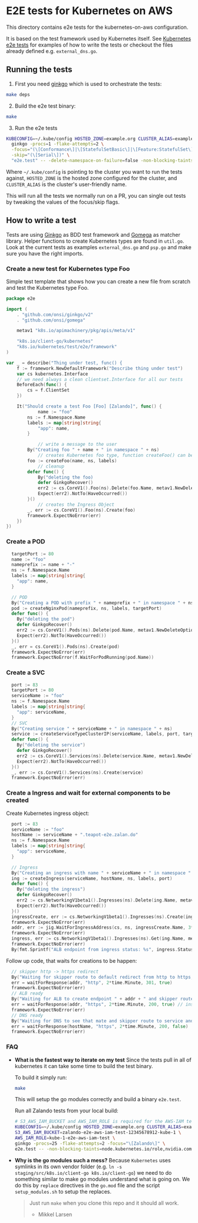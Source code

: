# E2E tests for Kubernetes on AWS

This directory contains e2e tests for the kubernetes-on-aws configuration.

It is based on the test framework used by Kubernetes itself. See [Kubernetes
e2e tests](https://github.com/kubernetes/kubernetes/tree/master/test/e2e) for
examples of how to write the tests or checkout the files already defined e.g.
`external_dns.go`.

## Running the tests

1. First you need [ginkgo] which is used to orchestrate the tests:

  ```bash
  make deps
  ```

2. Build the e2e test binary:

  ```bash
  make
  ```

3. Run the e2e tests

  ```bash
  KUBECONFIG=~/.kube/config HOSTED_ZONE=example.org CLUSTER_ALIAS=example \
    ginkgo -procs=1 -flake-attempts=2 \
    -focus="(\[Conformance\]|\[StatefulSetBasic\]|\[Feature:StatefulSet\]\s\[Slow\].*mysql|\[Zalando\])" \
    -skip="(\[Serial\])" \
    "e2e.test" -- -delete-namespace-on-failure=false -non-blocking-taints=node.kubernetes.io/role,nvidia.com/gpu,dedicated
  ```

  Where `~/.kube/config` is pointing to the cluster you want to run the tests
  against, `HOSTED_ZONE` is the hosted zone configured for the cluster, and
  `CLUSTER_ALIAS` is the cluster's user-friendly name.

  This will run all the tests we normally run on a PR, you can single out tests
  by tweaking the values of the focus/skip flags.

## How to write a test

Tests are using [Ginkgo](https://github.com/onsi/ginkgo) as BDD test framework and
[Gomega](https://godoc.org/github.com/onsi/gomega) as matcher library.
Helper functions to create Kubernetes types are found in `util.go`.
Look at the current tests as examples `external_dns.go` and `psp.go` and make sure you have the right imports.

### Create a new test for Kubernetes type Foo

Simple test template that shows how you can create a new file from
scratch and test the Kubernetes type Foo.

```go
package e2e

import (
	. "github.com/onsi/ginkgo/v2"
	. "github.com/onsi/gomega"

	metav1 "k8s.io/apimachinery/pkg/apis/meta/v1"

	"k8s.io/client-go/kubernetes"
	"k8s.io/kubernetes/test/e2e/framework"
)

var _ = describe("Thing under test, func() {
	f := framework.NewDefaultFramework("Describe thing under test")
	var cs kubernetes.Interface
    // we need always a clean clientset.Interface for all our tests
	BeforeEach(func() {
		cs = f.ClientSet
	})

	It("Should create a test Foo [Foo] [Zalando]", func() {
            name := "foo"
		ns := f.Namespace.Name
		labels := map[string]string{
			"app": name,
		}

            // write a message to the user
		By("Creating foo " + name + " in namespace " + ns)
            // creates Kubernetes foo type, function createFoo() can be found in util.go
		foo := createFoo(name, ns, labels)
            // cleanup
		defer func() {
			By("deleting the foo)
			defer GinkgoRecover()
			err2 := cs.CoreV1().Foo(ns).Delete(foo.Name, metav1.NewDeleteOptions(0))
			Expect(err2).NotTo(HaveOccurred())
		}()
            // creates the Ingress Object
		_, err := cs.CoreV1().Foo(ns).Create(foo)
		framework.ExpectNoError(err)
	})
})
```


### Create a POD

```go
  targetPort := 80
  name := "foo"
  nameprefix := name + "-"
  ns := f.Namespace.Name
  labels := map[string]string{
  	"app": name,
  }

  // POD
  By("Creating a POD with prefix " + nameprefix + " in namespace " + ns)
  pod := createNginxPod(nameprefix, ns, labels, targetPort)
  defer func() {
  	By("deleting the pod")
  	defer GinkgoRecover()
  	err2 := cs.CoreV1().Pods(ns).Delete(pod.Name, metav1.NewDeleteOptions(0))
  	Expect(err2).NotTo(HaveOccurred())
  }()
  _, err = cs.CoreV1().Pods(ns).Create(pod)
  framework.ExpectNoError(err)
  framework.ExpectNoError(f.WaitForPodRunning(pod.Name))
```

### Create a SVC

```go
  port := 83
  targetPort := 80
  serviceName := "foo"
  ns := f.Namespace.Name
  labels := map[string]string{
  	"app": serviceName,
  }
  // SVC
  By("Creating service " + serviceName + " in namespace " + ns)
  service := createServiceTypeClusterIP(serviceName, labels, port, targetPort)
  defer func() {
  	By("deleting the service")
  	defer GinkgoRecover()
  	err2 := cs.CoreV1().Services(ns).Delete(service.Name, metav1.NewDeleteOptions(0))
  	Expect(err2).NotTo(HaveOccurred())
  }()
  _, err := cs.CoreV1().Services(ns).Create(service)
  framework.ExpectNoError(err)
```

### Create a Ingress and wait for external components to be created

Create Kubernetes ingress object:

```go
  port := 83
  serviceName := "foo"
  hostName := serviceName + ".teapot-e2e.zalan.do"
  ns := f.Namespace.Name
  labels := map[string]string{
  	"app": serviceName,
  }

  // Ingress
  By("Creating an ingress with name " + serviceName + " in namespace " + ns + " with hostname " + hostName)
  ing := createIngress(serviceName, hostName, ns, labels, port)
  defer func() {
  	By("deleting the ingress")
  	defer GinkgoRecover()
  	err2 := cs.NetworkingV1beta1().Ingresses(ns).Delete(ing.Name, metav1.NewDeleteOptions(0))
  	Expect(err2).NotTo(HaveOccurred())
  }()
  ingressCreate, err := cs.NetworkingV1beta1().Ingresses(ns).Create(ing)
  framework.ExpectNoError(err)
  addr, err := jig.WaitForIngressAddress(cs, ns, ingressCreate.Name, 3*time.Minute)
  framework.ExpectNoError(err)
  ingress, err := cs.NetworkingV1beta1().Ingresses(ns).Get(ing.Name, metav1.GetOptions{ResourceVersion: "0"})
  framework.ExpectNoError(err)
  By(fmt.Sprintf("ALB endpoint from ingress status: %s", ingress.Status.LoadBalancer.Ingress[0].Hostname))
```

Follow up code, that waits for creations to be happen:

```go
  // skipper http -> https redirect
  By("Waiting for skipper route to default redirect from http to https, to see that our ingress-controller and skipper works")
  err = waitForResponse(addr, "http", 2*time.Minute, 301, true)
  framework.ExpectNoError(err)
  // ALB ready
  By("Waiting for ALB to create endpoint " + addr + " and skipper route, to see that our ingress-controller and skipper works")
  err = waitForResponse(addr, "https", 2*time.Minute, 200, true) // insecure=true
  framework.ExpectNoError(err)
  // DNS ready
  By("Waiting for DNS to see that mate and skipper route to service and pod works")
  err = waitForResponse(hostName, "https", 2*time.Minute, 200, false)
  framework.ExpectNoError(err)
```

### FAQ

* **What is the fastest way to iterate on my test**
  Since the tests pull in all of kubernetes it can take some time to build the
  test binary.

  To build it simply run:

  ```bash
  make
  ```

  This will setup the go modules correctly and build a binary
  `e2e.test`.

  Run all Zalando tests from your local build:

  ```bash
  # S3_AWS_IAM_BUCKET and AWS_IAM_ROLE is required for the AWS-IAM tests.
  KUBECONFIG=~/.kube/config HOSTED_ZONE=example.org CLUSTER_ALIAS=example \
  S3_AWS_IAM_BUCKET=zalando-e2e-aws-iam-test-12345678912-kube-1 \
  AWS_IAM_ROLE=kube-1-e2e-aws-iam-test \
  ginkgo -procs=25 -flake-attempts=2 -focus="\[Zalando\]" \
  e2e.test -- -non-blocking-taints=node.kubernetes.io/role,nvidia.com/gpu,dedicated
  ```

* **Why is the go modules such a mess?**
  Because `Kubernetes` uses symlinks in its own vendor folder (e.g. `ln -s
  staging/src/k8s.io/client-go k8s.io/client-go`) we need to do something
  similar to make go modules understand what is going on.  We do this by
  `replace` directives in the `go.mod` file and the script `setup_modules.sh`
  to setup the replaces.

  > Just run `make` when you clone this repo and it should all work.
  >
  > - Mikkel Larsen

[ginkgo]: https://onsi.github.io/ginkgo/

